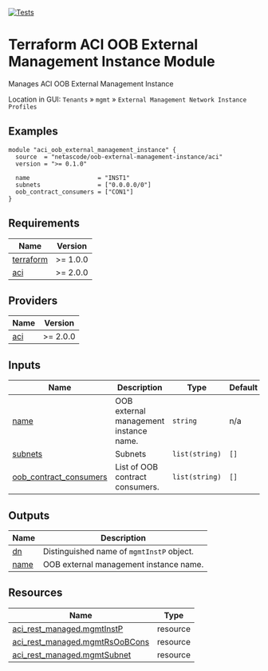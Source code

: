 <!-- BEGIN_TF_DOCS -->
[![Tests](https://github.com/netascode/terraform-aci-oob-external-management-instance/actions/workflows/test.yml/badge.svg)](https://github.com/netascode/terraform-aci-oob-external-management-instance/actions/workflows/test.yml)

# Terraform ACI OOB External Management Instance Module

Manages ACI OOB External Management Instance

Location in GUI:
`Tenants` » `mgmt` » `External Management Network Instance Profiles`

## Examples

```hcl
module "aci_oob_external_management_instance" {
  source  = "netascode/oob-external-management-instance/aci"
  version = ">= 0.1.0"

  name                   = "INST1"
  subnets                = ["0.0.0.0/0"]
  oob_contract_consumers = ["CON1"]
}
```

## Requirements

| Name | Version |
|------|---------|
| <a name="requirement_terraform"></a> [terraform](#requirement\_terraform) | >= 1.0.0 |
| <a name="requirement_aci"></a> [aci](#requirement\_aci) | >= 2.0.0 |

## Providers

| Name | Version |
|------|---------|
| <a name="provider_aci"></a> [aci](#provider\_aci) | >= 2.0.0 |

## Inputs

| Name | Description | Type | Default | Required |
|------|-------------|------|---------|:--------:|
| <a name="input_name"></a> [name](#input\_name) | OOB external management instance name. | `string` | n/a | yes |
| <a name="input_subnets"></a> [subnets](#input\_subnets) | Subnets | `list(string)` | `[]` | no |
| <a name="input_oob_contract_consumers"></a> [oob\_contract\_consumers](#input\_oob\_contract\_consumers) | List of OOB contract consumers. | `list(string)` | `[]` | no |

## Outputs

| Name | Description |
|------|-------------|
| <a name="output_dn"></a> [dn](#output\_dn) | Distinguished name of `mgmtInstP` object. |
| <a name="output_name"></a> [name](#output\_name) | OOB external management instance name. |

## Resources

| Name | Type |
|------|------|
| [aci_rest_managed.mgmtInstP](https://registry.terraform.io/providers/CiscoDevNet/aci/latest/docs/resources/rest_managed) | resource |
| [aci_rest_managed.mgmtRsOoBCons](https://registry.terraform.io/providers/CiscoDevNet/aci/latest/docs/resources/rest_managed) | resource |
| [aci_rest_managed.mgmtSubnet](https://registry.terraform.io/providers/CiscoDevNet/aci/latest/docs/resources/rest_managed) | resource |
<!-- END_TF_DOCS -->